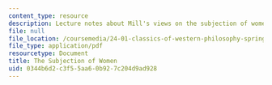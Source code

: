 ```yaml
---
content_type: resource
description: Lecture notes about Mill's views on the subjection of women.
file: null
file_location: /coursemedia/24-01-classics-of-western-philosophy-spring-2016/0344b6d2c3f55aa60b927c204d9ad928_MIT24_01S16_SES22.pdf
file_type: application/pdf
resourcetype: Document
title: The Subjection of Women
uid: 0344b6d2-c3f5-5aa6-0b92-7c204d9ad928
---
```

